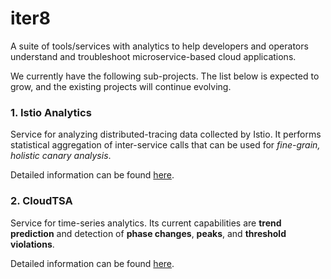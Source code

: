 # iter8

A suite of tools/services with analytics to help developers and operators understand and troubleshoot microservice-based cloud applications.

We currently have the following sub-projects. The list below is expected to grow, and the existing projects will continue evolving.

### 1. Istio Analytics

Service for analyzing distributed-tracing data collected by Istio. It performs statistical aggregation of inter-service calls that can be used for _fine-grain, holistic canary analysis_.

Detailed information can be found [here](iter8/istio-analytics/README.md).

### 2. CloudTSA

Service for time-series analytics. Its current capabilities are **trend prediction** and detection of **phase changes**, **peaks**, and **threshold violations**.

Detailed information can be found [here](iter8/cloudtsa/README.md).


